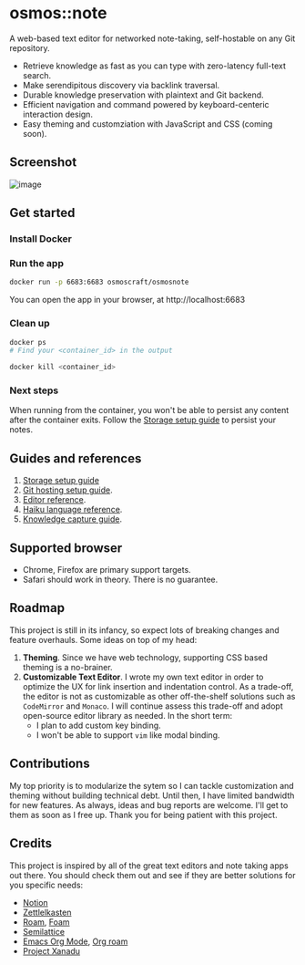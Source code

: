# osmos::note

A web-based text editor for networked note-taking, self-hostable on any Git repository.

- Retrieve knowledge as fast as you can type with zero-latency full-text search.
- Make serendipitous discovery via backlink traversal.
- Durable knowledge preservation with plaintext and Git backend.
- Efficient navigation and command powered by keyboard-centeric interaction design.
- Easy theming and customziation with JavaScript and CSS (coming soon).

## Screenshot

![image](https://user-images.githubusercontent.com/1895289/116659117-ed0fb800-a945-11eb-9e97-c28eeaf29ab0.png)

## Get started

### Install Docker

### Run the app

```sh
docker run -p 6683:6683 osmoscraft/osmosnote
```

You can open the app in your browser, at http://localhost:6683

### Clean up

```sh
docker ps
# Find your <container_id> in the output

docker kill <container_id>
```

### Next steps

When running from the container, you won't be able to persist any content after the container exits. Follow the [Storage setup guide](docs/storage-setup-guide.md) to persist your notes.

## Guides and references

1. [Storage setup guide](docs/storage-setup-guide.md)
2. [Git hosting setup guide](docs/hosting-setup-guide.md).
3. [Editor reference](docs/editor-reference.md).
4. [Haiku language reference](docs/haiku-language-reference.md).
5. [Knowledge capture guide](docs/knowledge-capture-guide.md).

## Supported browser

- Chrome, Firefox are primary support targets.
- Safari should work in theory. There is no guarantee.

## Roadmap

This project is still in its infancy, so expect lots of breaking changes and feature overhauls. Some ideas on top of my head:

1. **Theming**. Since we have web technology, supporting CSS based theming is a no-brainer.
2. **Customizable Text Editor**. I wrote my own text editor in order to optimize the UX for link insertion and indentation control. As a trade-off, the editor is not as customizable as other off-the-shelf solutions such as `CodeMirror` and `Monaco`. I will continue assess this trade-off and adopt open-source editor library as needed. In the short term:
   - I plan to add custom key binding.
   - I won't be able to support `vim` like modal binding.

## Contributions

My top priority is to modularize the sytem so I can tackle customization and theming without building technical debt. Until then, I have limited bandwidth for new features. As always, ideas and bug reports are welcome. I'll get to them as soon as I free up. Thank you for being patient with this project.

## Credits

This project is inspired by all of the great text editors and note taking apps out there. You should check them out and see if they are better solutions for you specific needs:

- [Notion](https://www.notion.so)
- [Zettlelkasten](https://zettelkasten.de)
- [Roam](https://roamresearch.com), [Foam](https://foambubble.github.io)
- [Semilattice](https://www.semilattice.xyz)
- [Emacs Org Mode](https://orgmode.org), [Org roam](https://github.com/org-roam/org-roam)
- [Project Xanadu](https://www.xanadu.net)
